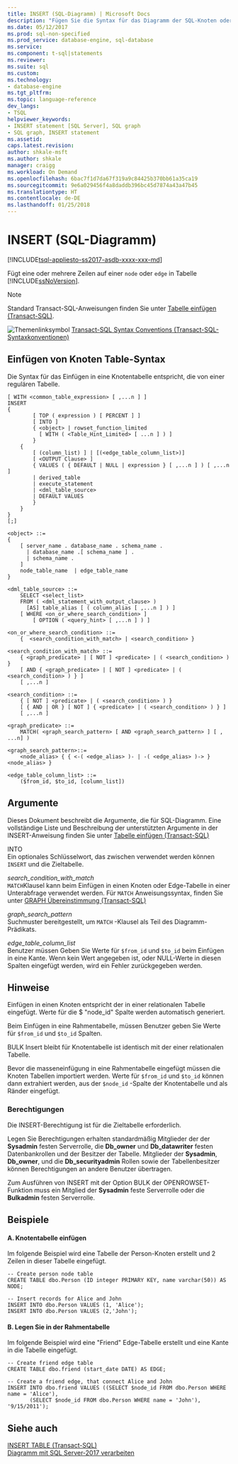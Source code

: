 ```yaml
---
title: INSERT (SQL-Diagramm) | Microsoft Docs
description: "Fügen Sie die Syntax für das Diagramm der SQL-Knoten oder Edge-Tabellen."
ms.date: 05/12/2017
ms.prod: sql-non-specified
ms.prod_service: database-engine, sql-database
ms.service: 
ms.component: t-sql|statements
ms.reviewer: 
ms.suite: sql
ms.custom: 
ms.technology:
- database-engine
ms.tgt_pltfrm: 
ms.topic: language-reference
dev_langs:
- TSQL
helpviewer_keywords:
- INSERT statement [SQL Server], SQL graph
- SQL graph, INSERT statement
ms.assetid: 
caps.latest.revision: 
author: shkale-msft
ms.author: shkale
manager: craigg
ms.workload: On Demand
ms.openlocfilehash: 6bac7f1d7da67f319a9c84425b370bb61a35ca19
ms.sourcegitcommit: 9e6a029456f4a8daddb396bc45d7874a43a47b45
ms.translationtype: HT
ms.contentlocale: de-DE
ms.lasthandoff: 01/25/2018
---
```

# <a name="insert-sql-graph"></a>INSERT (SQL-Diagramm)
[!INCLUDE[tsql-appliesto-ss2017-asdb-xxxx-xxx-md](../../includes/tsql-appliesto-ss2017-asdb-xxxx-xxx-md.md)]

  Fügt eine oder mehrere Zeilen auf einer `node` oder `edge` in Tabelle [!INCLUDE[ssNoVersion](../../includes/ssnoversion-md.md)]. 

> [!NOTE]   
>  Standard Transact-SQL-Anweisungen finden Sie unter [Tabelle einfügen (Transact-SQL)](../../t-sql/statements/insert-transact-sql.md).
  
 ![Themenlinksymbol](../../database-engine/configure-windows/media/topic-link.gif "Topic link icon") [Transact-SQL Syntax Conventions (Transact-SQL-Syntaxkonventionen)](../../t-sql/language-elements/transact-sql-syntax-conventions-transact-sql.md)  
  
## <a name="insert-into-node-table-syntax"></a>Einfügen von Knoten Table-Syntax 
Die Syntax für das Einfügen in eine Knotentabelle entspricht, die von einer regulären Tabelle. 

```  
[ WITH <common_table_expression> [ ,...n ] ]  
INSERT   
{  
        [ TOP ( expression ) [ PERCENT ] ]   
        [ INTO ]   
        { <object> | rowset_function_limited   
          [ WITH ( <Table_Hint_Limited> [ ...n ] ) ]  
        }  
    {  
        [ (column_list) ] | [(<edge_table_column_list>)]  
        [ <OUTPUT Clause> ]  
        { VALUES ( { DEFAULT | NULL | expression } [ ,...n ] ) [ ,...n     ]   
        | derived_table   
        | execute_statement  
        | <dml_table_source>  
        | DEFAULT VALUES   
        }  
    }  
}  
[;]  
  
<object> ::=  
{   
    [ server_name . database_name . schema_name .   
      | database_name .[ schema_name ] .   
      | schema_name .   
    ]  
    node_table_name  | edge_table_name
}  
  
<dml_table_source> ::=  
    SELECT <select_list>  
    FROM ( <dml_statement_with_output_clause> )   
      [AS] table_alias [ ( column_alias [ ,...n ] ) ]  
    [ WHERE <on_or_where_search_condition> ]  
        [ OPTION ( <query_hint> [ ,...n ] ) ]  

<on_or_where_search_condition> ::=
    {  <search_condition_with_match> | <search_condition> }

<search_condition_with_match> ::=
    { <graph_predicate> | [ NOT ] <predicate> | ( <search_condition> ) }
    [ AND { <graph_predicate> | [ NOT ] <predicate> | ( <search_condition> ) } ]
    [ ,...n ]

<search_condition> ::=
    { [ NOT ] <predicate> | ( <search_condition> ) }
    [ { AND | OR } [ NOT ] { <predicate> | ( <search_condition> ) } ]
    [ ,...n ]

<graph_predicate> ::=
    MATCH( <graph_search_pattern> [ AND <graph_search_pattern> ] [ , ...n] )

<graph_search_pattern>::=
    <node_alias> { { <-( <edge_alias> )- | -( <edge_alias> )-> } <node_alias> }

<edge_table_column_list> ::=
    ($from_id, $to_id, [column_list])

```  
  
 
## <a name="arguments"></a>Argumente  
 Dieses Dokument beschreibt die Argumente, die für SQL-Diagramm. Eine vollständige Liste und Beschreibung der unterstützten Argumente in der INSERT-Anweisung finden Sie unter [Tabelle einfügen (Transact-SQL)](../../t-sql/statements/insert-transact-sql.md)

 INTO  
 Ein optionales Schlüsselwort, das zwischen verwendet werden können `INSERT` und die Zieltabelle.  
  
 *search_condition_with_match*   
 `MATCH`Klausel kann beim Einfügen in einen Knoten oder Edge-Tabelle in einer Unterabfrage verwendet werden. Für `MATCH` Anweisungssyntax, finden Sie unter [GRAPH Übereinstimmung (Transact-SQL)](../../t-sql/queries/match-sql-graph.md)

 *graph_search_pattern*   
 Suchmuster bereitgestellt, um `MATCH` -Klausel als Teil des Diagramm-Prädikats.

 *edge_table_column_list*   
 Benutzer müssen Geben Sie Werte für `$from_id` und `$to_id` beim Einfügen in eine Kante. Wenn kein Wert angegeben ist, oder NULL-Werte in diesen Spalten eingefügt werden, wird ein Fehler zurückgegeben werden. 
  

## <a name="remarks"></a>Hinweise  
Einfügen in einen Knoten entspricht der in einer relationalen Tabelle eingefügt. Werte für die $ "node_id" Spalte werden automatisch generiert.

Beim Einfügen in eine Rahmentabelle, müssen Benutzer geben Sie Werte für `$from_id` und `$to_id` Spalten.   

BULK Insert bleibt für Knotentabelle ist identisch mit der einer relationalen Tabelle.

Bevor die masseneinfügung in eine Rahmentabelle eingefügt müssen die Knoten Tabellen importiert werden. Werte für `$from_id` und `$to_id` können dann extrahiert werden, aus der `$node_id` -Spalte der Knotentabelle und als Ränder eingefügt. 

  
### <a name="permissions"></a>Berechtigungen  
 Die INSERT-Berechtigung ist für die Zieltabelle erforderlich.  
  
 Legen Sie Berechtigungen erhalten standardmäßig Mitglieder der der **Sysadmin** festen Serverrolle, die **Db_owner** und **Db_datawriter** festen Datenbankrollen und der Besitzer der Tabelle. Mitglieder der **Sysadmin**, **Db_owner**, und die **Db_securityadmin** Rollen sowie der Tabellenbesitzer können Berechtigungen an andere Benutzer übertragen.  
  
 Zum Ausführen von INSERT mit der Option BULK der OPENROWSET-Funktion muss ein Mitglied der **Sysadmin** feste Serverrolle oder die **Bulkadmin** festen Serverrolle.  
  

## <a name="examples"></a>Beispiele  
  
#### <a name="a--insert-into-node-table"></a>A.  Knotentabelle einfügen  
 Im folgende Beispiel wird eine Tabelle der Person-Knoten erstellt und 2 Zeilen in dieser Tabelle eingefügt.

 ```
 -- Create person node table
 CREATE TABLE dbo.Person (ID integer PRIMARY KEY, name varchar(50)) AS NODE;
 
 -- Insert records for Alice and John
 INSERT INTO dbo.Person VALUES (1, 'Alice');
 INSERT INTO dbo.Person VALUES (2,'John');
 ```
  
#### <a name="b--insert-into-edge-table"></a>B.  Legen Sie in der Rahmentabelle  
 Im folgende Beispiel wird eine "Friend" Edge-Tabelle erstellt und eine Kante in die Tabelle eingefügt.

 ```
 -- Create friend edge table
 CREATE TABLE dbo.friend (start_date DATE) AS EDGE;

 -- Create a friend edge, that connect Alice and John
 INSERT INTO dbo.friend VALUES ((SELECT $node_id FROM dbo.Person WHERE name = 'Alice'),
        (SELECT $node_id FROM dbo.Person WHERE name = 'John'), '9/15/2011');
 ```

  
## <a name="see-also"></a>Siehe auch  
 [INSERT TABLE &#40;Transact-SQL&#41;](../../t-sql/statements/insert-transact-sql.md)   
 [Diagramm mit SQL Server-2017 verarbeiten](../../relational-databases/graphs/sql-graph-overview.md)  


